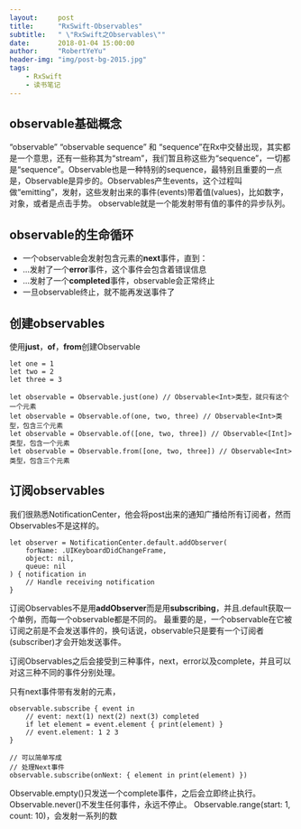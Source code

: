 ```yaml
---
layout:     post
title:      "RxSwift-Observables"
subtitle:   " \"RxSwift之Observables\""
date:       2018-01-04 15:00:00
author:     "RobertYeYu"
header-img: "img/post-bg-2015.jpg"
tags:
    - RxSwift
    - 读书笔记
---
```


## observable基础概念
“observable” “observable sequence” 和 “sequence”在Rx中交替出现，其实都是一个意思，还有一些称其为“stream”，我们暂且称这些为“sequence”，一切都是“sequence”。Observable也是一种特别的sequence，最特别且重要的一点是，Observable是异步的。Observables产生events，这个过程叫做“emitting”，发射，这些发射出来的事件(events)带着值(values)，比如数字，对象，或者是点击手势。
observable就是一个能发射带有值的事件的异步队列。

## observable的生命循环
- 一个observable会发射包含元素的**next**事件，直到：
- ...发射了一个**error**事件，这个事件会包含着错误信息
- ...发射了一个**completed**事件，observable会正常终止
- 一旦observable终止，就不能再发送事件了

## 创建observables
使用**just**，**of**，**from**创建Observable

```
let one = 1 
let two = 2
let three = 3

let observable = Observable.just(one) // Observable<Int>类型，就只有这个一个元素
let observable = Observable.of(one, two, three) // Observable<Int>类型，包含三个元素
let observable = Observable.of([one, two, three]) // Observable<[Int]>类型，包含一个元素
let observable = Observable.from([one, two, three]) // Observable<Int>类型，包含三个元素
```

## 订阅observables
我们很熟悉NotificationCenter，他会将post出来的通知广播给所有订阅者，然而Observables不是这样的。
```
let observer = NotificationCenter.default.addObserver( 
	forName: .UIKeyboardDidChangeFrame, 
	object: nil, 
	queue: nil 
) { notification in 
	// Handle receiving notification 
}
```
订阅Observables不是用**addObserver**而是用**subscribing**，并且.default获取一个单例，而每一个observable都是不同的。
最重要的是，一个observable在它被订阅之前是不会发送事件的，换句话说，observable只是要有一个订阅者(subscriber)才会开始发送事件。

订阅Observables之后会接受到三种事件，next，error以及complete，并且可以对这三种不同的事件分别处理。

只有next事件带有发射的元素，

```
observable.subscribe { event in
	// event: next(1) next(2) next(3) completed
	if let element = event.element { print(element) }
	// event.element: 1 2 3
}

// 可以简单写成
// 处理Next事件
observable.subscribe(onNext: { element in print(element) })
```

Observable<Void>.empty()只发送一个complete事件，之后会立即终止执行。
Observable<Any>.never()不发生任何事件，永远不停止。
Observable<Int>.range(start: 1, count: 10)，会发射一系列的数



